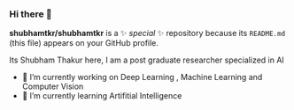 ### Hi there 👋


**shubhamtkr/shubhamtkr** is a ✨ _special_ ✨ repository because its `README.md` (this file) appears on your GitHub profile.

Its Shubham Thakur here, I am a post graduate researcher specialized in AI

- 🔭 I’m currently working on Deep Learning , Machine Learning and Computer Vision
- 🌱 I’m currently learning Artifitial Intelligence


